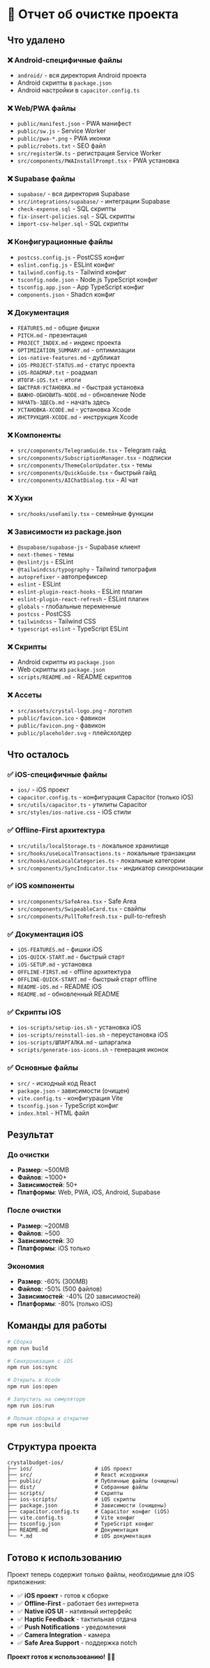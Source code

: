# 🧹 Отчет об очистке проекта

## Что удалено

### ❌ Android-специфичные файлы
- `android/` - вся директория Android проекта
- Android скрипты в `package.json`
- Android настройки в `capacitor.config.ts`

### ❌ Web/PWA файлы
- `public/manifest.json` - PWA манифест
- `public/sw.js` - Service Worker
- `public/pwa-*.png` - PWA иконки
- `public/robots.txt` - SEO файл
- `src/registerSW.ts` - регистрация Service Worker
- `src/components/PWAInstallPrompt.tsx` - PWA установка

### ❌ Supabase файлы
- `supabase/` - вся директория Supabase
- `src/integrations/supabase/` - интеграции Supabase
- `check-expense.sql` - SQL скрипты
- `fix-insert-policies.sql` - SQL скрипты
- `import-csv-helper.sql` - SQL скрипты

### ❌ Конфигурационные файлы
- `postcss.config.js` - PostCSS конфиг
- `eslint.config.js` - ESLint конфиг
- `tailwind.config.ts` - Tailwind конфиг
- `tsconfig.node.json` - Node.js TypeScript конфиг
- `tsconfig.app.json` - App TypeScript конфиг
- `components.json` - Shadcn конфиг

### ❌ Документация
- `FEATURES.md` - общие фишки
- `PITCH.md` - презентация
- `PROJECT_INDEX.md` - индекс проекта
- `OPTIMIZATION_SUMMARY.md` - оптимизации
- `ios-native-features.md` - дубликат
- `iOS-PROJECT-STATUS.md` - статус проекта
- `iOS-ROADMAP.txt` - роадмап
- `ИТОГИ-iOS.txt` - итоги
- `БЫСТРАЯ-УСТАНОВКА.md` - быстрая установка
- `ВАЖНО-ОБНОВИТЬ-NODE.md` - обновление Node
- `НАЧАТЬ-ЗДЕСЬ.md` - начать здесь
- `УСТАНОВКА-XCODE.md` - установка Xcode
- `ИНСТРУКЦИЯ-XCODE.md` - инструкция Xcode

### ❌ Компоненты
- `src/components/TelegramGuide.tsx` - Telegram гайд
- `src/components/SubscriptionManager.tsx` - подписки
- `src/components/ThemeColorUpdater.tsx` - темы
- `src/components/QuickGuide.tsx` - быстрый гайд
- `src/components/AIChatDialog.tsx` - AI чат

### ❌ Хуки
- `src/hooks/useFamily.tsx` - семейные функции

### ❌ Зависимости из package.json
- `@supabase/supabase-js` - Supabase клиент
- `next-themes` - темы
- `@eslint/js` - ESLint
- `@tailwindcss/typography` - Tailwind типография
- `autoprefixer` - автопрефиксер
- `eslint` - ESLint
- `eslint-plugin-react-hooks` - ESLint плагин
- `eslint-plugin-react-refresh` - ESLint плагин
- `globals` - глобальные переменные
- `postcss` - PostCSS
- `tailwindcss` - Tailwind CSS
- `typescript-eslint` - TypeScript ESLint

### ❌ Скрипты
- Android скрипты из `package.json`
- Web скрипты из `package.json`
- `scripts/README.md` - README скриптов

### ❌ Ассеты
- `src/assets/crystal-logo.png` - логотип
- `public/favicon.ico` - фавикон
- `public/favicon.png` - фавикон
- `public/placeholder.svg` - плейсхолдер

## Что осталось

### ✅ iOS-специфичные файлы
- `ios/` - iOS проект
- `capacitor.config.ts` - конфигурация Capacitor (только iOS)
- `src/utils/capacitor.ts` - утилиты Capacitor
- `src/styles/ios-native.css` - iOS стили

### ✅ Offline-First архитектура
- `src/utils/localStorage.ts` - локальное хранилище
- `src/hooks/useLocalTransactions.ts` - локальные транзакции
- `src/hooks/useLocalCategories.ts` - локальные категории
- `src/components/SyncIndicator.tsx` - индикатор синхронизации

### ✅ iOS компоненты
- `src/components/SafeArea.tsx` - Safe Area
- `src/components/SwipeableCard.tsx` - свайпы
- `src/components/PullToRefresh.tsx` - pull-to-refresh

### ✅ Документация iOS
- `iOS-FEATURES.md` - фишки iOS
- `iOS-QUICK-START.md` - быстрый старт
- `iOS-SETUP.md` - установка
- `OFFLINE-FIRST.md` - offline архитектура
- `OFFLINE-QUICK-START.md` - быстрый старт offline
- `README-iOS.md` - README iOS
- `README.md` - обновленный README

### ✅ Скрипты iOS
- `ios-scripts/setup-ios.sh` - установка iOS
- `ios-scripts/reinstall-ios.sh` - переустановка iOS
- `ios-scripts/ШПАРГАЛКА.md` - шпаргалка
- `scripts/generate-ios-icons.sh` - генерация иконок

### ✅ Основные файлы
- `src/` - исходный код React
- `package.json` - зависимости (очищен)
- `vite.config.ts` - конфигурация Vite
- `tsconfig.json` - TypeScript конфиг
- `index.html` - HTML файл

## Результат

### До очистки
- **Размер**: ~500MB
- **Файлов**: ~1000+
- **Зависимостей**: 50+
- **Платформы**: Web, PWA, iOS, Android, Supabase

### После очистки
- **Размер**: ~200MB
- **Файлов**: ~500
- **Зависимостей**: 30
- **Платформы**: iOS только

### Экономия
- **Размер**: -60% (300MB)
- **Файлов**: -50% (500 файлов)
- **Зависимостей**: -40% (20 зависимостей)
- **Платформы**: -80% (только iOS)

## Команды для работы

```bash
# Сборка
npm run build

# Синхронизация с iOS
npm run ios:sync

# Открыть в Xcode
npm run ios:open

# Запустить на симуляторе
npm run ios:run

# Полная сборка и открытие
npm run ios:build
```

## Структура проекта

```
crystalbudget-ios/
├── ios/                    # iOS проект
├── src/                    # React исходники
├── public/                 # Публичные файлы (очищены)
├── dist/                   # Собранные файлы
├── scripts/                # Скрипты
├── ios-scripts/            # iOS скрипты
├── package.json            # Зависимости (очищены)
├── capacitor.config.ts     # Capacitor конфиг (iOS)
├── vite.config.ts          # Vite конфиг
├── tsconfig.json           # TypeScript конфиг
├── README.md               # Документация
└── *.md                    # iOS документация
```

## Готово к использованию

Проект теперь содержит только файлы, необходимые для iOS приложения:

- ✅ **iOS проект** - готов к сборке
- ✅ **Offline-First** - работает без интернета
- ✅ **Native iOS UI** - нативный интерфейс
- ✅ **Haptic Feedback** - тактильная отдача
- ✅ **Push Notifications** - уведомления
- ✅ **Camera Integration** - камера
- ✅ **Safe Area Support** - поддержка notch

**Проект готов к использованию!** 🚀📱
